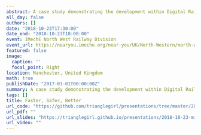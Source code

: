 ```yaml
---
abstract: A case study demonstrating the development within Digital Rail to improve the passenger experience at the Platform Train Interface (PTI). An invited talk to the local group of the IMechE Railway division.
all_day: false
authors: []
date: "2018-10-23T17:30:00"
date_end: "2018-10-23T18:00:00"
event: IMechE North West Railway Division
event_url: https://nearyou.imeche.org/near-you/UK/North-Western/north-western-rd-centre/event-detail?id=15559
featured: false
image:
  caption: ''
  focal_point: Right
location: Manchester, United Kingdom
math: true
publishDate: "2017-01-01T00:00:00Z"
summary: A case study demonstrating the development within Digital Rail to improve the passenger experience at the Platform Train Interface (PTI). 
tags: []
title: Faster, Safer, Better
url_code: "https://github.com/trianglegirl/presentations/tree/master/2018-10-23-mind-the-gap-iMechE"
url_pdf: ""
url_slides: "https://trianglegirl.github.io/presentations/2018-10-23-mind-the-gap-iMechE/2018-10-23-mind-the-gap-iMechE.html#1"
url_video: ""
---
```

